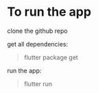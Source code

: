 # To run the app

clone the github repo

get all dependencies:
> flutter package get

run the app:
> flutter run
